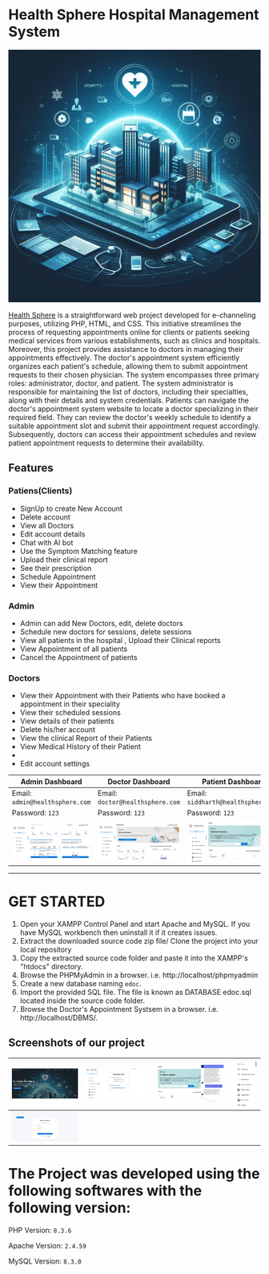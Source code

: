 
# Health Sphere Hospital Management System 
![](https://github.com/anjSingh453/DBMS/blob/main/Screenshots/img9.jpeg)

[Health Sphere](https://github.com/anjSingh453/DBMS/)  is a straightforward web project developed for e-channeling purposes, utilizing PHP, HTML, and CSS. This initiative streamlines the process of requesting appointments online for clients or patients seeking medical services from various establishments, such as clinics and hospitals. Moreover, this project provides assistance to doctors in managing their appointments effectively. The doctor's appointment system efficiently organizes each patient's schedule, allowing them to submit appointment requests to their chosen physician. The system encompasses three primary roles: administrator, doctor, and patient. The system administrator is responsible for maintaining the list of doctors, including their specialties, along with their details and system credentials. Patients can navigate the doctor's appointment system website to locate a doctor specializing in their required field. They can review the doctor's weekly schedule to identify a suitable appointment slot and submit their appointment request accordingly. Subsequently, doctors can access their appointment schedules and review patient appointment requests to determine their availability.

## Features

### Patiens(Clients)
  
  - SignUp to create New Account
  - Delete account
  - View all Doctors
  - Edit account details    
  - Chat with AI bot
  - Use the Symptom Matching feature
  - Upload their clinical report
  - See their prescription
  - Schedule Appointment
  - View their Appointment
 
### Admin
  
- Admin can add New Doctors, edit, delete doctors    
- Schedule new doctors for sessions, delete sessions   
- View all patients in the hospital , Upload their Clinical reports    
- View Appointment of all patients
- Cancel the Appointment of patients 
    
    
### Doctors

- View their Appointment with their Patients who have booked a appointment in their speciality
- View their scheduled sessions
- View details of their patients
- Delete his/her account
- View the clinical Report of their Patients
- View Medical History of their Patient
-     
- Edit account settings
      
| Admin Dashboard | Doctor Dashboard | Patient Dashboard |
| -------| -------| -------|
| Email: `admin@healthsphere.com` | Email: `doctor@healthsphere.com` |   Email: `siddharth@healthsphere.com` | 
| Password: `123` |  Password: `123` |  Password: `123` |
| ![](https://github.com/anjSingh453/DBMS/blob/main/Screenshots/admin1.png)| ![](https://github.com/anjSingh453/DBMS/blob/main/Screenshots/doctor1.png) |    ![](https://github.com/anjSingh453/DBMS/blob/main/Screenshots/patient_dashboard1.png)  |

 
  
-----------------------------------------------


# GET STARTED

1. Open your XAMPP Control Panel and start Apache and MySQL. If you have MySQL workbench then uninstall it if it creates issues.
2. Extract the downloaded source code zip file/ Clone the project into your local repository
3. Copy the extracted source code folder and paste it into the XAMPP's "htdocs" directory.
4. Browse the PHPMyAdmin in a browser. i.e. http://localhost/phpmyadmin
5. Create a new database naming `edoc`.
6. Import the provided SQL file. The file is known as DATABASE edoc.sql located inside the source code folder.
7. Browse the Doctor's Appointment Systsem in a browser. i.e. http://localhost/DBMS/.


## Screenshots of our project

| ![](https://github.com/anjSingh453/DBMS/blob/main/Screenshots/scr1.png) | ![](https://github.com/anjSingh453/DBMS/blob/main/Screenshots/appointment.png)| ![](https://github.com/anjSingh453/DBMS/blob/main/Screenshots/chatbot.png)| ![](https://github.com/anjSingh453/DBMS/blob/main/Screenshots/patient_side.png)|
|--------------| --------------|   --------------|  --------------|    
|  ![](https://github.com/anjSingh453/DBMS/blob/main/Screenshots/scr2.png)| ![]()|
# The Project was developed using the following softwares with the following version:

PHP Version: 		`8.3.6`

Apache Version: 	`2.4.59`

MySQL Version: 		`8.3.0`





